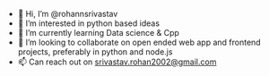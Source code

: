 - 👋 Hi, I’m @rohannsrivastav
- 👀 I’m interested in python based ideas
- 🌱 I’m currently learning Data science & Cpp
- 💞️ I’m looking to collaborate on open ended web app and frontend projects, preferably in python and node.js
- 📫 Can reach out on srivastav.rohan2002@gmail.com

<!---
rohannsrivastav/rohannsrivastav is a ✨ special ✨ repository because its `README.md` (this file) appears on your GitHub profile.
You can click the Preview link to take a look at your changes.
--->
